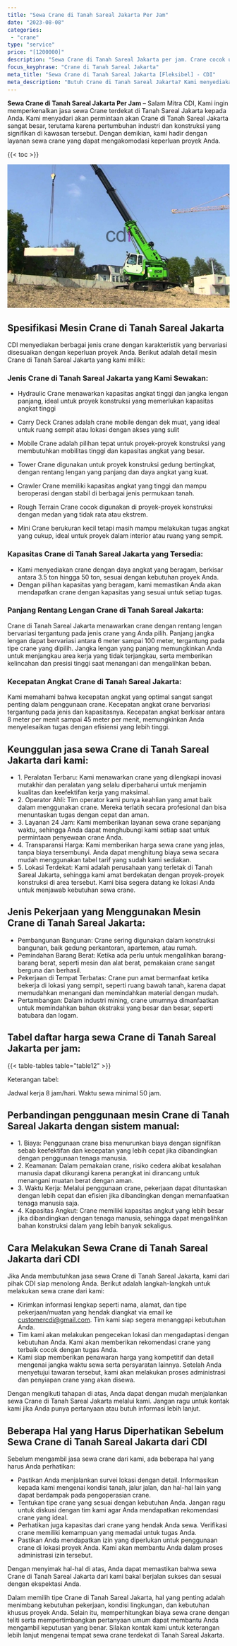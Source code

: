 ```yaml
---
title: "Sewa Crane di Tanah Sareal Jakarta Per Jam"
date: "2023-08-08"
categories:
 - "crane"
type: "service"
price: "[1200000]"
description: "Sewa Crane di Tanah Sareal Jakarta per jam. Crane cocok untuk mendukung proyek sebagai alat bantu yang optimal. Konsultasi gratis sekarang."
focus_keyphrase: "Crane di Tanah Sareal Jakarta"
meta_title: "Sewa Crane di Tanah Sareal Jakarta [Fleksibel] - CDI"
meta_description: "Butuh Crane di Tanah Sareal Jakarta? Kami menyediakan Crane berkualitas untuk proyek pembangunan. Dapatkan penawaran sekarang."
---
```


**Sewa Crane di Tanah Sareal Jakarta Per Jam** – Salam Mitra CDI, Kami ingin memperkenalkan jasa sewa Crane terdekat di Tanah Sareal Jakarta kepada Anda. Kami menyadari akan permintaan akan Crane di Tanah Sareal Jakarta sangat besar, terutama karena pertumbuhan industri dan konstruksi yang signifikan di kawasan tersebut. Dengan demikian, kami hadir dengan layanan sewa crane yang dapat mengakomodasi keperluan proyek Anda.

{{< toc >}}

![Sewa Crane di Tanah Sareal Jakarta Per Jam](/images/crane/crane-23.jpg)

## Spesifikasi Mesin Crane di Tanah Sareal Jakarta

CDI menyediakan berbagai jenis crane dengan karakteristik yang bervariasi disesuaikan dengan keperluan proyek Anda. Berikut adalah detail mesin Crane di Tanah Sareal Jakarta yang kami miliki:

### Jenis Crane di Tanah Sareal Jakarta yang Kami Sewakan:

*   Hydraulic Crane menawarkan kapasitas angkat tinggi dan jangka lengan panjang, ideal untuk proyek konstruksi yang memerlukan kapasitas angkat tinggi

*   Carry Deck Cranes adalah crane mobile dengan dek muat, yang ideal untuk ruang sempit atau lokasi dengan akses yang sulit

*   Mobile Crane adalah pilihan tepat untuk proyek-proyek konstruksi yang membutuhkan mobilitas tinggi dan kapasitas angkat yang besar.
*   Tower Crane digunakan untuk proyek konstruksi gedung bertingkat, dengan rentang lengan yang panjang dan daya angkat yang kuat.
*   Crawler Crane memiliki kapasitas angkat yang tinggi dan mampu beroperasi dengan stabil di berbagai jenis permukaan tanah.
*   Rough Terrain Crane cocok digunakan di proyek-proyek konstruksi dengan medan yang tidak rata atau ekstrem.
*   Mini Crane berukuran kecil tetapi masih mampu melakukan tugas angkat yang cukup, ideal untuk proyek dalam interior atau ruang yang sempit.

### Kapasitas Crane di Tanah Sareal Jakarta yang Tersedia:

*   Kami menyediakan crane dengan daya angkat yang beragam, berkisar antara 3.5 ton hingga 50 ton, sesuai dengan kebutuhan proyek Anda.
*   Dengan pilihan kapasitas yang beragam, kami memastikan Anda akan mendapatkan crane dengan kapasitas yang sesuai untuk setiap tugas.

### Panjang Rentang Lengan Crane di Tanah Sareal Jakarta:

Crane di Tanah Sareal Jakarta menawarkan crane dengan rentang lengan bervariasi tergantung pada jenis crane yang Anda pilih. Panjang jangka lengan dapat bervariasi antara 6 meter sampai 100 meter, tergantung pada tipe crane yang dipilih. Jangka lengan yang panjang memungkinkan Anda untuk menjangkau area kerja yang tidak terjangkau, serta memberikan kelincahan dan presisi tinggi saat menangani dan mengalihkan beban.

### Kecepatan Angkat Crane di Tanah Sareal Jakarta:

Kami memahami bahwa kecepatan angkat yang optimal sangat sangat penting dalam penggunaan crane. Kecepatan angkat crane bervariasi tergantung pada jenis dan kapasitasnya. Kecepatan angkat berkisar antara 8 meter per menit sampai 45 meter per menit, memungkinkan Anda menyelesaikan tugas dengan efisiensi yang lebih tinggi.

## Keunggulan jasa sewa Crane di Tanah Sareal Jakarta dari kami:

*   1\. Peralatan Terbaru: Kami menawarkan crane yang dilengkapi inovasi mutakhir dan peralatan yang selalu diperbaharui untuk menjamin kualitas dan keefektifan kerja yang maksimal.
*   2\. Operator Ahli: Tim operator kami punya keahlian yang amat baik dalam menggunakan crane. Mereka terlatih secara profesional dan bisa menuntaskan tugas dengan cepat dan aman.
*   3\. Layanan 24 Jam: Kami memberikan layanan sewa crane sepanjang waktu, sehingga Anda dapat menghubungi kami setiap saat untuk permintaan penyewaan crane Anda.
*   4\. Transparansi Harga: Kami memberikan harga sewa crane yang jelas, tanpa biaya tersembunyi. Anda dapat menghitung biaya sewa secara mudah menggunakan tabel tarif yang sudah kami sediakan.
*   5\. Lokasi Terdekat: Kami adalah perusahaan yang terletak di Tanah Sareal Jakarta, sehingga kami amat berdekatan dengan proyek-proyek konstruksi di area tersebut. Kami bisa segera datang ke lokasi Anda untuk menjawab kebutuhan sewa crane.

## Jenis Pekerjaan yang Menggunakan Mesin Crane di Tanah Sareal Jakarta:

*   Pembangunan Bangunan: Crane sering digunakan dalam konstruksi bangunan, baik gedung perkantoran, apartemen, atau rumah.
*   Pemindahan Barang Berat: Ketika ada perlu untuk mengalihkan barang-barang berat, seperti mesin dan alat berat, pemakaian crane sangat berguna dan berhasil.
*   Pekerjaan di Tempat Terbatas: Crane pun amat bermanfaat ketika bekerja di lokasi yang sempit, seperti ruang bawah tanah, karena dapat memudahkan menangani dan memindahkan material dengan mudah.
*   Pertambangan: Dalam industri mining, crane umumnya dimanfaatkan untuk memindahkan bahan ekstraksi yang besar dan besar, seperti batubara dan logam.

## Tabel daftar harga sewa Crane di Tanah Sareal Jakarta per jam:

{{< table-tables table="table12" >}}

Keterangan tabel:

Jadwal kerja 8 jam/hari. Waktu sewa minimal 50 jam.

## Perbandingan penggunaan mesin Crane di Tanah Sareal Jakarta dengan sistem manual:

*   1\. Biaya: Penggunaan crane bisa menurunkan biaya dengan signifikan sebab keefektifan dan kecepatan yang lebih cepat jika dibandingkan dengan penggunaan tenaga manusia.
*   2\. Keamanan: Dalam pemakaian crane, risiko cedera akibat kesalahan manusia dapat dikurangi karena perangkat ini dirancang untuk menangani muatan berat dengan aman.
*   3\. Waktu Kerja: Melalui penggunaan crane, pekerjaan dapat dituntaskan dengan lebih cepat dan efisien jika dibandingkan dengan memanfaatkan tenaga manusia saja.
*   4\. Kapasitas Angkut: Crane memiliki kapasitas angkut yang lebih besar jika dibandingkan dengan tenaga manusia, sehingga dapat mengalihkan bahan konstruksi dalam yang lebih banyak sekaligus.

## Cara Melakukan Sewa Crane di Tanah Sareal Jakarta dari CDI

Jika Anda membutuhkan jasa sewa Crane di Tanah Sareal Jakarta, kami dari pihak CDI siap menolong Anda. Berikut adalah langkah-langkah untuk melakukan sewa crane dari kami:

*   Kirimkan informasi lengkap seperti nama, alamat, dan tipe pekerjaan/muatan yang hendak diangkat via email ke customercdi@gmail.com. Tim kami siap segera menanggapi kebutuhan Anda.
*   Tim kami akan melakukan pengecekan lokasi dan mengadaptasi dengan kebutuhan Anda. Kami akan memberikan rekomendasi crane yang terbaik cocok dengan tugas Anda.
*   Kami siap memberikan penawaran harga yang kompetitif dan detail mengenai jangka waktu sewa serta persyaratan lainnya. Setelah Anda menyetujui tawaran tersebut, kami akan melakukan proses administrasi dan penyiapan crane yang akan disewa.

Dengan mengikuti tahapan di atas, Anda dapat dengan mudah menjalankan sewa Crane di Tanah Sareal Jakarta melalui kami. Jangan ragu untuk kontak kami jika Anda punya pertanyaan atau butuh informasi lebih lanjut.

## Beberapa Hal yang Harus Diperhatikan Sebelum Sewa Crane di Tanah Sareal Jakarta dari CDI

Sebelum mengambil jasa sewa crane dari kami, ada beberapa hal yang harus Anda perhatikan:

*   Pastikan Anda menjalankan survei lokasi dengan detail. Informasikan kepada kami mengenai kondisi tanah, jalur jalan, dan hal-hal lain yang dapat berdampak pada pengoperasian crane.
*   Tentukan tipe crane yang sesuai dengan kebutuhan Anda. Jangan ragu untuk diskusi dengan tim kami agar Anda mendapatkan rekomendasi crane yang ideal.
*   Perhatikan juga kapasitas dari crane yang hendak Anda sewa. Verifikasi crane memiliki kemampuan yang memadai untuk tugas Anda.
*   Pastikan Anda mendapatkan izin yang diperlukan untuk penggunaan crane di lokasi proyek Anda. Kami akan membantu Anda dalam proses administrasi izin tersebut.

Dengan menyimak hal-hal di atas, Anda dapat memastikan bahwa sewa Crane di Tanah Sareal Jakarta dari kami bakal berjalan sukses dan sesuai dengan ekspektasi Anda.

Dalam memilih tipe Crane di Tanah Sareal Jakarta, hal yang penting adalah menimbang kebutuhan pekerjaan, kondisi lingkungan, dan kebutuhan khusus proyek Anda. Selain itu, memperhitungkan biaya sewa crane dengan teliti serta mempertimbangkan pertanyaan umum dapat membantu Anda mengambil keputusan yang benar. Silakan kontak kami untuk keterangan lebih lanjut mengenai tempat sewa crane terdekat di Tanah Sareal Jakarta.
